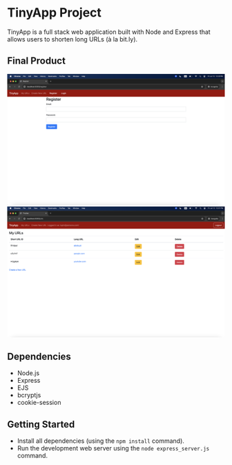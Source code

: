# TinyApp Project

TinyApp is a full stack web application built with Node and Express that allows users to shorten long URLs (à la bit.ly).

## Final Product

!["Screenshot Login"](https://github.com/NelsonCGSantos/tinyapp/blob/main/docs/login-page.png)
!["Screenshot myURls-example-page"](https://github.com/NelsonCGSantos/tinyapp/blob/main/docs/myUrls-example-page.png)

## Dependencies

- Node.js
- Express
- EJS
- bcryptjs
- cookie-session

## Getting Started

- Install all dependencies (using the `npm install` command).
- Run the development web server using the `node express_server.js` command.
